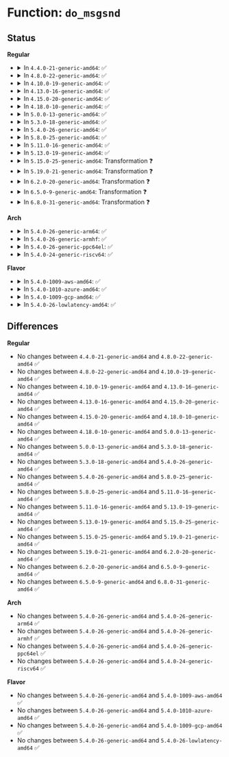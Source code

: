 # Function: <code>do_msgsnd</code>

## Status
<b>Regular</b>
<ul>
<li>
<details>
<summary>In <code>4.4.0-21-generic-amd64</code>: ✅</summary>

```c
long int do_msgsnd(int msqid, long int mtype, void * mtext, size_t msgsz, int msgflg)
```

```json
{
  "name": "do_msgsnd",
  "collision_type": "Unique Global",
  "inline_type": "No",
  "funcs": [
    {
      "addr": 18446744071582146928,
      "name": "do_msgsnd",
      "external": true,
      "loc": "ipc/msg.c:609",
      "file": "ipc/msg.c",
      "inline": "seen, unknown",
      "caller_inline": [],
      "caller_func": [
        "ipc/compat.c:compat_SyS_ipc",
        "ipc/compat.c:compat_SyS_msgsnd",
        "ipc/msg.c:SyS_msgsnd"
      ]
    }
  ],
  "symbols": [
    {
      "addr": 18446744071582146928,
      "name": "do_msgsnd",
      "section": ".text",
      "bind": "STB_GLOBAL",
      "size": 982
    }
  ]
}
```
</details>
</li>
<li>
<details>
<summary>In <code>4.8.0-22-generic-amd64</code>: ✅</summary>

```c
long int do_msgsnd(int msqid, long int mtype, void * mtext, size_t msgsz, int msgflg)
```

```json
{
  "name": "do_msgsnd",
  "collision_type": "Unique Global",
  "inline_type": "No",
  "funcs": [
    {
      "addr": 18446744071582363008,
      "name": "do_msgsnd",
      "external": true,
      "loc": "ipc/msg.c:609",
      "file": "ipc/msg.c",
      "inline": "seen, unknown",
      "caller_inline": [],
      "caller_func": [
        "ipc/compat.c:compat_SyS_msgsnd",
        "ipc/compat.c:compat_SyS_ipc",
        "ipc/msg.c:SyS_msgsnd"
      ]
    }
  ],
  "symbols": [
    {
      "addr": 18446744071582363008,
      "name": "do_msgsnd",
      "section": ".text",
      "bind": "STB_GLOBAL",
      "size": 1051
    }
  ]
}
```
</details>
</li>
<li>
<details>
<summary>In <code>4.10.0-19-generic-amd64</code>: ✅</summary>

```c
long int do_msgsnd(int msqid, long int mtype, void * mtext, size_t msgsz, int msgflg)
```

```json
{
  "name": "do_msgsnd",
  "collision_type": "Unique Global",
  "inline_type": "No",
  "funcs": [
    {
      "addr": 18446744071582454656,
      "name": "do_msgsnd",
      "external": true,
      "loc": "ipc/msg.c:630",
      "file": "ipc/msg.c",
      "inline": "seen, unknown",
      "caller_inline": [],
      "caller_func": [
        "ipc/compat.c:compat_SyS_msgsnd",
        "ipc/compat.c:compat_SyS_ipc",
        "ipc/msg.c:SyS_msgsnd"
      ]
    }
  ],
  "symbols": [
    {
      "addr": 18446744071582454656,
      "name": "do_msgsnd",
      "section": ".text",
      "bind": "STB_GLOBAL",
      "size": 1088
    }
  ]
}
```
</details>
</li>
<li>
<details>
<summary>In <code>4.13.0-16-generic-amd64</code>: ✅</summary>

```c
long int do_msgsnd(int msqid, long int mtype, void * mtext, size_t msgsz, int msgflg)
```

```json
{
  "name": "do_msgsnd",
  "collision_type": "Unique Global",
  "inline_type": "No",
  "funcs": [
    {
      "addr": 18446744071582533424,
      "name": "do_msgsnd",
      "external": true,
      "loc": "ipc/msg.c:630",
      "file": "ipc/msg.c",
      "inline": "seen, unknown",
      "caller_inline": [],
      "caller_func": [
        "ipc/compat.c:compat_SyS_msgsnd",
        "ipc/compat.c:compat_SyS_ipc",
        "ipc/msg.c:SyS_msgsnd"
      ]
    }
  ],
  "symbols": [
    {
      "addr": 18446744071582533424,
      "name": "do_msgsnd",
      "section": ".text",
      "bind": "STB_GLOBAL",
      "size": 1083
    }
  ]
}
```
</details>
</li>
<li>
<details>
<summary>In <code>4.15.0-20-generic-amd64</code>: ✅</summary>

```c
long int do_msgsnd(int msqid, long int mtype, void * mtext, size_t msgsz, int msgflg)
```

```json
{
  "name": "do_msgsnd",
  "collision_type": "Unique Static",
  "inline_type": "No",
  "funcs": [
    {
      "addr": 18446744071582681648,
      "name": "do_msgsnd",
      "external": false,
      "loc": "ipc/msg.c:734",
      "file": "ipc/msg.c",
      "inline": "seen, unknown",
      "caller_inline": [],
      "caller_func": [
        "ipc/msg.c:compat_SyS_msgsnd",
        "ipc/msg.c:SyS_msgsnd"
      ]
    }
  ],
  "symbols": [
    {
      "addr": 18446744071582681648,
      "name": "do_msgsnd",
      "section": ".text",
      "bind": "STB_LOCAL",
      "size": 1123
    }
  ]
}
```
</details>
</li>
<li>
<details>
<summary>In <code>4.18.0-10-generic-amd64</code>: ✅</summary>

```c
long int do_msgsnd(int msqid, long int mtype, void * mtext, size_t msgsz, int msgflg)
```

```json
{
  "name": "do_msgsnd",
  "collision_type": "Unique Static",
  "inline_type": "No",
  "funcs": [
    {
      "addr": 18446744071582875472,
      "name": "do_msgsnd",
      "external": false,
      "loc": "ipc/msg.c:781",
      "file": "ipc/msg.c",
      "inline": "seen, unknown",
      "caller_inline": [],
      "caller_func": [
        "ipc/msg.c:__x32_compat_sys_msgsnd",
        "ipc/msg.c:__ia32_compat_sys_msgsnd",
        "ipc/msg.c:__ia32_sys_msgsnd",
        "ipc/msg.c:__x64_sys_msgsnd"
      ]
    }
  ],
  "symbols": [
    {
      "addr": 18446744071582875472,
      "name": "do_msgsnd",
      "section": ".text",
      "bind": "STB_LOCAL",
      "size": 1137
    }
  ]
}
```
</details>
</li>
<li>
<details>
<summary>In <code>5.0.0-13-generic-amd64</code>: ✅</summary>

```c
long int do_msgsnd(int msqid, long int mtype, void * mtext, size_t msgsz, int msgflg)
```

```json
{
  "name": "do_msgsnd",
  "collision_type": "Unique Static",
  "inline_type": "No",
  "funcs": [
    {
      "addr": 18446744071582985152,
      "name": "do_msgsnd",
      "external": false,
      "loc": "ipc/msg.c:791",
      "file": "ipc/msg.c",
      "inline": "seen, unknown",
      "caller_inline": [],
      "caller_func": [
        "ipc/msg.c:__x32_compat_sys_msgsnd",
        "ipc/msg.c:__ia32_compat_sys_msgsnd",
        "ipc/msg.c:__ia32_sys_msgsnd",
        "ipc/msg.c:__x64_sys_msgsnd"
      ]
    }
  ],
  "symbols": [
    {
      "addr": 18446744071582985152,
      "name": "do_msgsnd",
      "section": ".text",
      "bind": "STB_LOCAL",
      "size": 1146
    }
  ]
}
```
</details>
</li>
<li>
<details>
<summary>In <code>5.3.0-18-generic-amd64</code>: ✅</summary>

```c
long int do_msgsnd(int msqid, long int mtype, void * mtext, size_t msgsz, int msgflg)
```

```json
{
  "name": "do_msgsnd",
  "collision_type": "Unique Static",
  "inline_type": "No",
  "funcs": [
    {
      "addr": 18446744071583164144,
      "name": "do_msgsnd",
      "external": false,
      "loc": "ipc/msg.c:816",
      "file": "ipc/msg.c",
      "inline": "seen, unknown",
      "caller_inline": [],
      "caller_func": [
        "ipc/msg.c:__x32_compat_sys_msgsnd",
        "ipc/msg.c:__ia32_compat_sys_msgsnd",
        "ipc/msg.c:__ia32_sys_msgsnd",
        "ipc/msg.c:__x64_sys_msgsnd"
      ]
    }
  ],
  "symbols": [
    {
      "addr": 18446744071583164144,
      "name": "do_msgsnd",
      "section": ".text",
      "bind": "STB_LOCAL",
      "size": 1194
    }
  ]
}
```
</details>
</li>
<li>
<details>
<summary>In <code>5.4.0-26-generic-amd64</code>: ✅</summary>

```c
long int do_msgsnd(int msqid, long int mtype, void * mtext, size_t msgsz, int msgflg)
```

```json
{
  "name": "do_msgsnd",
  "collision_type": "Unique Static",
  "inline_type": "No",
  "funcs": [
    {
      "addr": 18446744071583270208,
      "name": "do_msgsnd",
      "external": false,
      "loc": "ipc/msg.c:817",
      "file": "ipc/msg.c",
      "inline": "seen, unknown",
      "caller_inline": [],
      "caller_func": [
        "ipc/msg.c:__x32_compat_sys_msgsnd",
        "ipc/msg.c:__ia32_compat_sys_msgsnd",
        "ipc/msg.c:__ia32_sys_msgsnd",
        "ipc/msg.c:__x64_sys_msgsnd"
      ]
    }
  ],
  "symbols": [
    {
      "addr": 18446744071583270208,
      "name": "do_msgsnd",
      "section": ".text",
      "bind": "STB_LOCAL",
      "size": 1194
    }
  ]
}
```
</details>
</li>
<li>
<details>
<summary>In <code>5.8.0-25-generic-amd64</code>: ✅</summary>

```c
long int do_msgsnd(int msqid, long int mtype, void * mtext, size_t msgsz, int msgflg)
```

```json
{
  "name": "do_msgsnd",
  "collision_type": "Unique Static",
  "inline_type": "No",
  "funcs": [
    {
      "addr": 18446744071583598448,
      "name": "do_msgsnd",
      "external": false,
      "loc": "ipc/msg.c:840",
      "file": "ipc/msg.c",
      "inline": "seen, unknown",
      "caller_inline": [],
      "caller_func": [
        "ipc/msg.c:__x32_compat_sys_msgsnd",
        "ipc/msg.c:__ia32_compat_sys_msgsnd",
        "ipc/msg.c:__ia32_sys_msgsnd",
        "ipc/msg.c:__x64_sys_msgsnd"
      ]
    }
  ],
  "symbols": [
    {
      "addr": 18446744071583598448,
      "name": "do_msgsnd",
      "section": ".text",
      "bind": "STB_LOCAL",
      "size": 1303
    }
  ]
}
```
</details>
</li>
<li>
<details>
<summary>In <code>5.11.0-16-generic-amd64</code>: ✅</summary>

```c
long int do_msgsnd(int msqid, long int mtype, void * mtext, size_t msgsz, int msgflg)
```

```json
{
  "name": "do_msgsnd",
  "collision_type": "Unique Static",
  "inline_type": "No",
  "funcs": [
    {
      "addr": 18446744071583718816,
      "name": "do_msgsnd",
      "external": false,
      "loc": "ipc/msg.c:840",
      "file": "ipc/msg.c",
      "inline": "seen, unknown",
      "caller_inline": [],
      "caller_func": [
        "ipc/msg.c:__x32_compat_sys_msgsnd",
        "ipc/msg.c:__ia32_compat_sys_msgsnd",
        "ipc/msg.c:__ia32_sys_msgsnd",
        "ipc/msg.c:__x64_sys_msgsnd"
      ]
    }
  ],
  "symbols": [
    {
      "addr": 18446744071583718816,
      "name": "do_msgsnd",
      "section": ".text",
      "bind": "STB_LOCAL",
      "size": 1309
    }
  ]
}
```
</details>
</li>
<li>
<details>
<summary>In <code>5.13.0-19-generic-amd64</code>: ✅</summary>

```c
long int do_msgsnd(int msqid, long int mtype, void * mtext, size_t msgsz, int msgflg)
```

```json
{
  "name": "do_msgsnd",
  "collision_type": "Unique Static",
  "inline_type": "No",
  "funcs": [
    {
      "addr": 18446744071583743344,
      "name": "do_msgsnd",
      "external": false,
      "loc": "ipc/msg.c:842",
      "file": "ipc/msg.c",
      "inline": "seen, unknown",
      "caller_inline": [],
      "caller_func": [
        "ipc/msg.c:__x32_compat_sys_msgsnd",
        "ipc/msg.c:__ia32_compat_sys_msgsnd",
        "ipc/msg.c:__ia32_sys_msgsnd",
        "ipc/msg.c:__x64_sys_msgsnd"
      ]
    }
  ],
  "symbols": [
    {
      "addr": 18446744071583743344,
      "name": "do_msgsnd",
      "section": ".text",
      "bind": "STB_LOCAL",
      "size": 1241
    }
  ]
}
```
</details>
</li>
<li>
<details>
<summary>In <code>5.15.0-25-generic-amd64</code>: Transformation ❓</summary>

```c
long int do_msgsnd(int msqid, long int mtype, void * mtext, size_t msgsz, int msgflg)
```

```json
{
  "name": "do_msgsnd",
  "collision_type": "Unique Static",
  "inline_type": "No",
  "funcs": [
    {
      "addr": 0,
      "name": "do_msgsnd",
      "external": false,
      "loc": "ipc/msg.c:842",
      "file": "ipc/msg.c",
      "inline": "seen, unknown",
      "caller_inline": [],
      "caller_func": [
        "ipc/msg.c:__x64_compat_sys_msgsnd",
        "ipc/msg.c:__ia32_compat_sys_msgsnd",
        "ipc/msg.c:__ia32_sys_msgsnd",
        "ipc/msg.c:__x64_sys_msgsnd"
      ]
    }
  ],
  "symbols": [
    {
      "addr": 18446744071584105024,
      "name": "do_msgsnd",
      "section": ".text",
      "bind": "STB_LOCAL",
      "size": 1260
    },
    {
      "addr": 18446744071592290727,
      "name": "do_msgsnd.cold",
      "section": ".text",
      "bind": "STB_LOCAL",
      "size": 54
    }
  ]
}
```
</details>
</li>
<li>
<details>
<summary>In <code>5.19.0-21-generic-amd64</code>: Transformation ❓</summary>

```c
long int do_msgsnd(int msqid, long int mtype, void * mtext, size_t msgsz, int msgflg)
```

```json
{
  "name": "do_msgsnd",
  "collision_type": "Unique Static",
  "inline_type": "No",
  "funcs": [
    {
      "addr": 0,
      "name": "do_msgsnd",
      "external": false,
      "loc": "ipc/msg.c:842",
      "file": "ipc/msg.c",
      "inline": "seen, unknown",
      "caller_inline": [],
      "caller_func": [
        "ipc/msg.c:__ia32_compat_sys_msgsnd",
        "ipc/msg.c:__ia32_sys_msgsnd",
        "ipc/msg.c:__x64_sys_msgsnd"
      ]
    }
  ],
  "symbols": [
    {
      "addr": 18446744071584702656,
      "name": "do_msgsnd",
      "section": ".text",
      "bind": "STB_LOCAL",
      "size": 1323
    },
    {
      "addr": 18446744071594072829,
      "name": "do_msgsnd.cold",
      "section": ".text",
      "bind": "STB_LOCAL",
      "size": 58
    }
  ]
}
```
</details>
</li>
<li>
<details>
<summary>In <code>6.2.0-20-generic-amd64</code>: Transformation ❓</summary>

```c
long int do_msgsnd(int msqid, long int mtype, void * mtext, size_t msgsz, int msgflg)
```

```json
{
  "name": "do_msgsnd",
  "collision_type": "Unique Static",
  "inline_type": "No",
  "funcs": [
    {
      "addr": 0,
      "name": "do_msgsnd",
      "external": false,
      "loc": "ipc/msg.c:848",
      "file": "ipc/msg.c",
      "inline": "seen, unknown",
      "caller_inline": [],
      "caller_func": [
        "ipc/msg.c:__ia32_compat_sys_msgsnd",
        "ipc/msg.c:__ia32_sys_msgsnd",
        "ipc/msg.c:__x64_sys_msgsnd"
      ]
    }
  ],
  "symbols": [
    {
      "addr": 18446744071585394528,
      "name": "do_msgsnd",
      "section": ".text",
      "bind": "STB_LOCAL",
      "size": 1357
    },
    {
      "addr": 18446744071596092683,
      "name": "do_msgsnd.cold",
      "section": ".text",
      "bind": "STB_LOCAL",
      "size": 42
    }
  ]
}
```
</details>
</li>
<li>
<details>
<summary>In <code>6.5.0-9-generic-amd64</code>: Transformation ❓</summary>

```c
long int do_msgsnd(int msqid, long int mtype, void * mtext, size_t msgsz, int msgflg)
```

```json
{
  "name": "do_msgsnd",
  "collision_type": "Unique Static",
  "inline_type": "No",
  "funcs": [
    {
      "addr": 0,
      "name": "do_msgsnd",
      "external": false,
      "loc": "ipc/msg.c:848",
      "file": "ipc/msg.c",
      "inline": "seen, unknown",
      "caller_inline": [],
      "caller_func": [
        "ipc/msg.c:__ia32_compat_sys_msgsnd",
        "ipc/msg.c:__ia32_sys_msgsnd",
        "ipc/msg.c:__x64_sys_msgsnd"
      ]
    }
  ],
  "symbols": [
    {
      "addr": 18446744071585625232,
      "name": "do_msgsnd",
      "section": ".text",
      "bind": "STB_LOCAL",
      "size": 1357
    },
    {
      "addr": 18446744071596616034,
      "name": "do_msgsnd.cold",
      "section": ".text",
      "bind": "STB_LOCAL",
      "size": 42
    }
  ]
}
```
</details>
</li>
<li>
<details>
<summary>In <code>6.8.0-31-generic-amd64</code>: Transformation ❓</summary>

```c
long int do_msgsnd(int msqid, long int mtype, void * mtext, size_t msgsz, int msgflg)
```

```json
{
  "name": "do_msgsnd",
  "collision_type": "Unique Static",
  "inline_type": "No",
  "funcs": [
    {
      "addr": 0,
      "name": "do_msgsnd",
      "external": false,
      "loc": "ipc/msg.c:848",
      "file": "ipc/msg.c",
      "inline": "seen, unknown",
      "caller_inline": [],
      "caller_func": [
        "ipc/msg.c:__ia32_compat_sys_msgsnd",
        "ipc/msg.c:__ia32_sys_msgsnd",
        "ipc/msg.c:__x64_sys_msgsnd"
      ]
    }
  ],
  "symbols": [
    {
      "addr": 18446744071585871952,
      "name": "do_msgsnd",
      "section": ".text",
      "bind": "STB_LOCAL",
      "size": 1357
    },
    {
      "addr": 18446744071597521938,
      "name": "do_msgsnd.cold",
      "section": ".text",
      "bind": "STB_LOCAL",
      "size": 42
    }
  ]
}
```
</details>
</li>
</ul>
<b>Arch</b>
<ul>
<li>
<details>
<summary>In <code>5.4.0-26-generic-arm64</code>: ✅</summary>

```c
long int do_msgsnd(int msqid, long int mtype, void * mtext, size_t msgsz, int msgflg)
```

```json
{
  "name": "do_msgsnd",
  "collision_type": "Unique Static",
  "inline_type": "No",
  "funcs": [
    {
      "addr": 18446603336495002096,
      "name": "do_msgsnd",
      "external": false,
      "loc": "ipc/msg.c:817",
      "file": "ipc/msg.c",
      "inline": "seen, unknown",
      "caller_inline": [],
      "caller_func": [
        "ipc/msg.c:compat_ksys_msgsnd",
        "ipc/msg.c:ksys_msgsnd"
      ]
    }
  ],
  "symbols": [
    {
      "addr": 18446603336495002096,
      "name": "do_msgsnd",
      "section": ".text",
      "bind": "STB_LOCAL",
      "size": 1144
    }
  ]
}
```
</details>
</li>
<li>
<details>
<summary>In <code>5.4.0-26-generic-armhf</code>: ✅</summary>

```c
long int do_msgsnd(int msqid, long int mtype, void * mtext, size_t msgsz, int msgflg)
```

```json
{
  "name": "do_msgsnd",
  "collision_type": "Unique Static",
  "inline_type": "No",
  "funcs": [
    {
      "addr": 3228415940,
      "name": "do_msgsnd",
      "external": false,
      "loc": "ipc/msg.c:817",
      "file": "ipc/msg.c",
      "inline": "seen, unknown",
      "caller_inline": [],
      "caller_func": [
        "ipc/msg.c:ksys_msgsnd"
      ]
    }
  ],
  "symbols": [
    {
      "addr": 3228415940,
      "name": "do_msgsnd",
      "section": ".text",
      "bind": "STB_LOCAL",
      "size": 1132
    }
  ]
}
```
</details>
</li>
<li>
<details>
<summary>In <code>5.4.0-26-generic-ppc64el</code>: ✅</summary>

```c
long int do_msgsnd(int msqid, long int mtype, void * mtext, size_t msgsz, int msgflg)
```

```json
{
  "name": "do_msgsnd",
  "collision_type": "Unique Static",
  "inline_type": "No",
  "funcs": [
    {
      "addr": 13835058055288883936,
      "name": "do_msgsnd",
      "external": false,
      "loc": "ipc/msg.c:817",
      "file": "ipc/msg.c",
      "inline": "seen, unknown",
      "caller_inline": [],
      "caller_func": [
        "ipc/msg.c:compat_ksys_msgsnd",
        "ipc/msg.c:ksys_msgsnd"
      ]
    }
  ],
  "symbols": [
    {
      "addr": 13835058055288883936,
      "name": "do_msgsnd",
      "section": ".text",
      "bind": "STB_LOCAL",
      "size": 1480
    }
  ]
}
```
</details>
</li>
<li>
<details>
<summary>In <code>5.4.0-24-generic-riscv64</code>: ✅</summary>

```c
long int do_msgsnd(int msqid, long int mtype, void * mtext, size_t msgsz, int msgflg)
```

```json
{
  "name": "do_msgsnd",
  "collision_type": "Unique Static",
  "inline_type": "No",
  "funcs": [
    {
      "addr": 18446743936274292862,
      "name": "do_msgsnd",
      "external": false,
      "loc": "ipc/msg.c:817",
      "file": "ipc/msg.c",
      "inline": "seen, unknown",
      "caller_inline": [],
      "caller_func": [
        "ipc/msg.c:ksys_msgsnd"
      ]
    }
  ],
  "symbols": [
    {
      "addr": 18446743936274292862,
      "name": "do_msgsnd",
      "section": ".text",
      "bind": "STB_LOCAL",
      "size": 910
    }
  ]
}
```
</details>
</li>
</ul>
<b>Flavor</b>
<ul>
<li>
<details>
<summary>In <code>5.4.0-1009-aws-amd64</code>: ✅</summary>

```c
long int do_msgsnd(int msqid, long int mtype, void * mtext, size_t msgsz, int msgflg)
```

```json
{
  "name": "do_msgsnd",
  "collision_type": "Unique Static",
  "inline_type": "No",
  "funcs": [
    {
      "addr": 18446744071583238944,
      "name": "do_msgsnd",
      "external": false,
      "loc": "ipc/msg.c:817",
      "file": "ipc/msg.c",
      "inline": "seen, unknown",
      "caller_inline": [],
      "caller_func": [
        "ipc/msg.c:__x32_compat_sys_msgsnd",
        "ipc/msg.c:__ia32_compat_sys_msgsnd",
        "ipc/msg.c:__ia32_sys_msgsnd",
        "ipc/msg.c:__x64_sys_msgsnd"
      ]
    }
  ],
  "symbols": [
    {
      "addr": 18446744071583238944,
      "name": "do_msgsnd",
      "section": ".text",
      "bind": "STB_LOCAL",
      "size": 1194
    }
  ]
}
```
</details>
</li>
<li>
<details>
<summary>In <code>5.4.0-1010-azure-amd64</code>: ✅</summary>

```c
long int do_msgsnd(int msqid, long int mtype, void * mtext, size_t msgsz, int msgflg)
```

```json
{
  "name": "do_msgsnd",
  "collision_type": "Unique Static",
  "inline_type": "No",
  "funcs": [
    {
      "addr": 18446744071583176096,
      "name": "do_msgsnd",
      "external": false,
      "loc": "ipc/msg.c:817",
      "file": "ipc/msg.c",
      "inline": "seen, unknown",
      "caller_inline": [],
      "caller_func": [
        "ipc/msg.c:__x32_compat_sys_msgsnd",
        "ipc/msg.c:__ia32_compat_sys_msgsnd",
        "ipc/msg.c:__ia32_sys_msgsnd",
        "ipc/msg.c:__x64_sys_msgsnd"
      ]
    }
  ],
  "symbols": [
    {
      "addr": 18446744071583176096,
      "name": "do_msgsnd",
      "section": ".text",
      "bind": "STB_LOCAL",
      "size": 1194
    }
  ]
}
```
</details>
</li>
<li>
<details>
<summary>In <code>5.4.0-1009-gcp-amd64</code>: ✅</summary>

```c
long int do_msgsnd(int msqid, long int mtype, void * mtext, size_t msgsz, int msgflg)
```

```json
{
  "name": "do_msgsnd",
  "collision_type": "Unique Static",
  "inline_type": "No",
  "funcs": [
    {
      "addr": 18446744071583222976,
      "name": "do_msgsnd",
      "external": false,
      "loc": "ipc/msg.c:817",
      "file": "ipc/msg.c",
      "inline": "seen, unknown",
      "caller_inline": [],
      "caller_func": [
        "ipc/msg.c:__x32_compat_sys_msgsnd",
        "ipc/msg.c:__ia32_compat_sys_msgsnd",
        "ipc/msg.c:__ia32_sys_msgsnd",
        "ipc/msg.c:__x64_sys_msgsnd"
      ]
    }
  ],
  "symbols": [
    {
      "addr": 18446744071583222976,
      "name": "do_msgsnd",
      "section": ".text",
      "bind": "STB_LOCAL",
      "size": 1194
    }
  ]
}
```
</details>
</li>
<li>
<details>
<summary>In <code>5.4.0-26-lowlatency-amd64</code>: ✅</summary>

```c
long int do_msgsnd(int msqid, long int mtype, void * mtext, size_t msgsz, int msgflg)
```

```json
{
  "name": "do_msgsnd",
  "collision_type": "Unique Static",
  "inline_type": "No",
  "funcs": [
    {
      "addr": 18446744071583320912,
      "name": "do_msgsnd",
      "external": false,
      "loc": "ipc/msg.c:817",
      "file": "ipc/msg.c",
      "inline": "seen, unknown",
      "caller_inline": [],
      "caller_func": [
        "ipc/msg.c:__x32_compat_sys_msgsnd",
        "ipc/msg.c:__ia32_compat_sys_msgsnd",
        "ipc/msg.c:__ia32_sys_msgsnd",
        "ipc/msg.c:__x64_sys_msgsnd"
      ]
    }
  ],
  "symbols": [
    {
      "addr": 18446744071583320912,
      "name": "do_msgsnd",
      "section": ".text",
      "bind": "STB_LOCAL",
      "size": 1224
    }
  ]
}
```
</details>
</li>
</ul>

## Differences
<b>Regular</b>
<ul>
<li>
No changes between <code>4.4.0-21-generic-amd64</code> and <code>4.8.0-22-generic-amd64</code> ✅
</li>
<li>
No changes between <code>4.8.0-22-generic-amd64</code> and <code>4.10.0-19-generic-amd64</code> ✅
</li>
<li>
No changes between <code>4.10.0-19-generic-amd64</code> and <code>4.13.0-16-generic-amd64</code> ✅
</li>
<li>
No changes between <code>4.13.0-16-generic-amd64</code> and <code>4.15.0-20-generic-amd64</code> ✅
</li>
<li>
No changes between <code>4.15.0-20-generic-amd64</code> and <code>4.18.0-10-generic-amd64</code> ✅
</li>
<li>
No changes between <code>4.18.0-10-generic-amd64</code> and <code>5.0.0-13-generic-amd64</code> ✅
</li>
<li>
No changes between <code>5.0.0-13-generic-amd64</code> and <code>5.3.0-18-generic-amd64</code> ✅
</li>
<li>
No changes between <code>5.3.0-18-generic-amd64</code> and <code>5.4.0-26-generic-amd64</code> ✅
</li>
<li>
No changes between <code>5.4.0-26-generic-amd64</code> and <code>5.8.0-25-generic-amd64</code> ✅
</li>
<li>
No changes between <code>5.8.0-25-generic-amd64</code> and <code>5.11.0-16-generic-amd64</code> ✅
</li>
<li>
No changes between <code>5.11.0-16-generic-amd64</code> and <code>5.13.0-19-generic-amd64</code> ✅
</li>
<li>
No changes between <code>5.13.0-19-generic-amd64</code> and <code>5.15.0-25-generic-amd64</code> ✅
</li>
<li>
No changes between <code>5.15.0-25-generic-amd64</code> and <code>5.19.0-21-generic-amd64</code> ✅
</li>
<li>
No changes between <code>5.19.0-21-generic-amd64</code> and <code>6.2.0-20-generic-amd64</code> ✅
</li>
<li>
No changes between <code>6.2.0-20-generic-amd64</code> and <code>6.5.0-9-generic-amd64</code> ✅
</li>
<li>
No changes between <code>6.5.0-9-generic-amd64</code> and <code>6.8.0-31-generic-amd64</code> ✅
</li>
</ul>
<b>Arch</b>
<ul>
<li>
No changes between <code>5.4.0-26-generic-amd64</code> and <code>5.4.0-26-generic-arm64</code> ✅
</li>
<li>
No changes between <code>5.4.0-26-generic-amd64</code> and <code>5.4.0-26-generic-armhf</code> ✅
</li>
<li>
No changes between <code>5.4.0-26-generic-amd64</code> and <code>5.4.0-26-generic-ppc64el</code> ✅
</li>
<li>
No changes between <code>5.4.0-26-generic-amd64</code> and <code>5.4.0-24-generic-riscv64</code> ✅
</li>
</ul>
<b>Flavor</b>
<ul>
<li>
No changes between <code>5.4.0-26-generic-amd64</code> and <code>5.4.0-1009-aws-amd64</code> ✅
</li>
<li>
No changes between <code>5.4.0-26-generic-amd64</code> and <code>5.4.0-1010-azure-amd64</code> ✅
</li>
<li>
No changes between <code>5.4.0-26-generic-amd64</code> and <code>5.4.0-1009-gcp-amd64</code> ✅
</li>
<li>
No changes between <code>5.4.0-26-generic-amd64</code> and <code>5.4.0-26-lowlatency-amd64</code> ✅
</li>
</ul>

